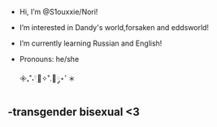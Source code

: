 - Hi, I’m @S1ouxxie/Nori!
- I’m interested in Dandy's world,forsaken and eddsworld!
- I’m currently learning Russian and English!
- Pronouns: he/she

  𖧷₊˚˖𓍢ִ🍓✧˚.🎀༘⋆ﾟ＊
  
-transgender bisexual <3 
- 
<!---
S1ouxxie/Nori is a ✨ special ✨ repository because its `README.md` (this file) appears on your GitHub profile.
You can click the Preview link to take a look at your changes.
--->
